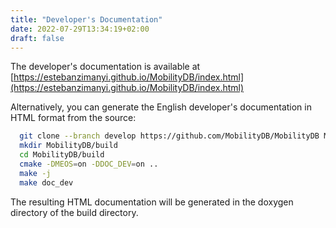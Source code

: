 ```yaml
---
title: "Developer's Documentation"
date: 2022-07-29T13:34:19+02:00
draft: false
---
```


The developer's documentation is available at [https://estebanzimanyi.github.io/MobilityDB/index.html](https://estebanzimanyi.github.io/MobilityDB/index.html)

Alternatively, you can generate the English developer's documentation in HTML format from the source: 


```bash
  git clone --branch develop https://github.com/MobilityDB/MobilityDB MobilityDB
  mkdir MobilityDB/build
  cd MobilityDB/build
  cmake -DMEOS=on -DDOC_DEV=on ..
  make -j
  make doc_dev
```

The resulting HTML documentation will be generated in the doxygen directory of the build directory.